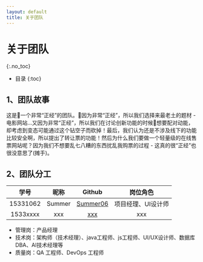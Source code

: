 ```yaml
---
layout: default
title: 关于团队
---
```


# 关于团队
{:.no_toc}

* 目录
{:toc}

## 1、团队故事

这是一个非常“正经”的团队。因为非常“正经”，所以我们选择来最老土的题材 - 电影网站...又因为非常“正经”，所以我们在讨论创新功能的时候想要配对动能，却考虑到变态可能通过这个钻空子而砍掉！最后，我们认为还是不涉及线下的功能比较安全啊，所以提出了转让票的功能！然后为什么我们要做一个轻量级的在线售票网站呢？因为我们不想要乱七八糟的东西扰乱我购票的过程 - 这真的很“正经”也很没意思了(摊手)。

## 2、团队分工

|学号|昵称|Github|岗位角色|
|:--:|:--:|:--:|:--:|
|15331062|Summer|[Summer06](https://github.com/summer06)|项目经理、UI设计师|
|1533xxxx|xxx|[xxx](https://github.com/xxx)|xxx|


* 管理岗：产品经理
* 技术岗：架构师（技术经理）、java工程师、js工程师、UI/UX设计师、数据库DBA、AI技术经理等
* 质量岗：QA 工程师、DevOps 工程师

